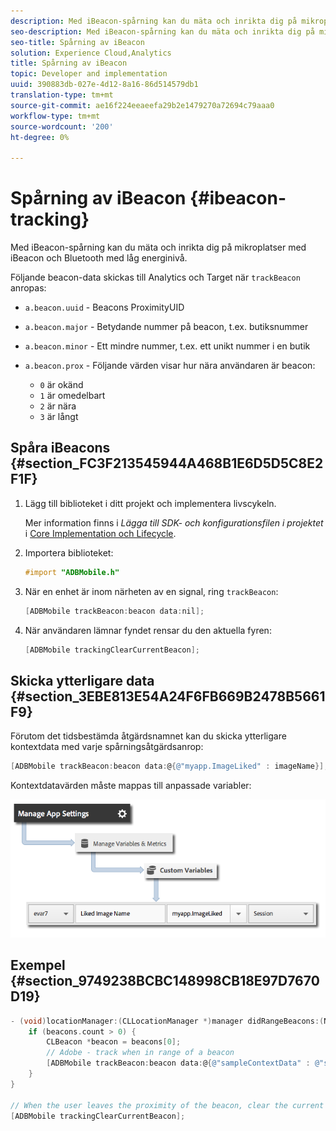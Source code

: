 ```yaml
---
description: Med iBeacon-spårning kan du mäta och inrikta dig på mikroplatser med iBeacon och Bluetooth med låg energinivå.
seo-description: Med iBeacon-spårning kan du mäta och inrikta dig på mikroplatser med iBeacon och Bluetooth med låg energinivå.
seo-title: Spårning av iBeacon
solution: Experience Cloud,Analytics
title: Spårning av iBeacon
topic: Developer and implementation
uuid: 390883db-027e-4d12-8a16-86d514579db1
translation-type: tm+mt
source-git-commit: ae16f224eeaeefa29b2e1479270a72694c79aaa0
workflow-type: tm+mt
source-wordcount: '200'
ht-degree: 0%

---
```



# Spårning av iBeacon {#ibeacon-tracking}

Med iBeacon-spårning kan du mäta och inrikta dig på mikroplatser med iBeacon och Bluetooth med låg energinivå.

Följande beacon-data skickas till Analytics och Target när `trackBeacon` anropas:

* `a.beacon.uuid` - Beacons ProximityUID
* `a.beacon.major` - Betydande nummer på beacon, t.ex. butiksnummer
* `a.beacon.minor` - Ett mindre nummer, t.ex. ett unikt nummer i en butik
* `a.beacon.prox` - Följande värden visar hur nära användaren är beacon:

   * `0` är okänd
   * `1` är omedelbart
   * `2` är nära
   * `3` är långt

## Spåra iBeacons {#section_FC3F213545944A468B1E6D5D5C8E2F1F}

1. Lägg till biblioteket i ditt projekt och implementera livscykeln.

   Mer information finns i *Lägga till SDK- och konfigurationsfilen i projektet* i [Core Implementation och Lifecycle](/help/ios/getting-started/dev-qs.md).
1. Importera biblioteket:

   ```objective-c
   #import "ADBMobile.h"
   ```

1. När en enhet är inom närheten av en signal, ring `trackBeacon`:

   ```objective-c
   [ADBMobile trackBeacon:beacon data:nil];
   ```

1. När användaren lämnar fyndet rensar du den aktuella fyren:

   ```objective-c
   [ADBMobile trackingClearCurrentBeacon];
   ```

## Skicka ytterligare data {#section_3EBE813E54A24F6FB669B2478B5661F9}

Förutom det tidsbestämda åtgärdsnamnet kan du skicka ytterligare kontextdata med varje spårningsåtgärdsanrop:

```objective-c
[ADBMobile trackBeacon:beacon data:@{@"myapp.ImageLiked" : imageName}];
```

Kontextdatavärden måste mappas till anpassade variabler:

![](assets/map-variable-context-ltv.png)

## Exempel {#section_9749238BCBC148998CB18E97D7670D19}

```objective-c
- (void)locationManager:(CLLocationManager *)manager didRangeBeacons:(NSArray *)beacons inRegion:(CLBeaconRegion *)region { 
    if (beacons.count > 0) { 
        CLBeacon *beacon = beacons[0]; 
        // Adobe - track when in range of a beacon 
        [ADBMobile trackBeacon:beacon data:@{@"sampleContextData" : @"sampleContextDataVal"}]; 
    } 
} 
 
// When the user leaves the proximity of the beacon, clear the current beacon 
[ADBMobile trackingClearCurrentBeacon];
```

